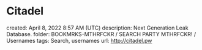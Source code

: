# Citadel

created: April 8, 2022 8:57 AM (UTC)
description: Next Generation Leak Database.
folder: BOOKMRKS-MTHRFCKR / SEARCH PARTY MTHRFCKR! / Usernames
tags: Search, usernames
url: http://citadel.pw